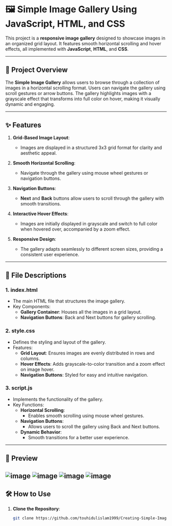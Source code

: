 # 🖼️ Simple Image Gallery Using JavaScript, HTML, and CSS

This project is a **responsive image gallery** designed to showcase images in an organized grid layout. It features smooth horizontal scrolling and hover effects, all implemented with **JavaScript**, **HTML**, and **CSS**.

---

## 📜 **Project Overview**

The **Simple Image Gallery** allows users to browse through a collection of images in a horizontal scrolling format. Users can navigate the gallery using scroll gestures or arrow buttons. The gallery highlights images with a grayscale effect that transforms into full color on hover, making it visually dynamic and engaging.

---

## ✨ **Features**

1. **Grid-Based Image Layout**:
   - Images are displayed in a structured 3x3 grid format for clarity and aesthetic appeal.

2. **Smooth Horizontal Scrolling**:
   - Navigate through the gallery using mouse wheel gestures or navigation buttons.

3. **Navigation Buttons**:
   - **Next** and **Back** buttons allow users to scroll through the gallery with smooth transitions.

4. **Interactive Hover Effects**:
   - Images are initially displayed in grayscale and switch to full color when hovered over, accompanied by a zoom effect.

5. **Responsive Design**:
   - The gallery adapts seamlessly to different screen sizes, providing a consistent user experience.

---

## 📁 **File Descriptions**

### **1. index.html**
- The main HTML file that structures the image gallery.
- Key Components:
  - **Gallery Container**: Houses all the images in a grid layout.
  - **Navigation Buttons**: Back and Next buttons for gallery scrolling.

### **2. style.css**
- Defines the styling and layout of the gallery.
- Features:
  - **Grid Layout**: Ensures images are evenly distributed in rows and columns.
  - **Hover Effects**: Adds grayscale-to-color transition and a zoom effect on image hover.
  - **Navigation Buttons**: Styled for easy and intuitive navigation.

### **3. script.js**
- Implements the functionality of the gallery.
- Key Functions:
  - **Horizontal Scrolling**:
    - Enables smooth scrolling using mouse wheel gestures.
  - **Navigation Buttons**:
    - Allows users to scroll the gallery using Back and Next buttons.
  - **Dynamic Behavior**:
    - Smooth transitions for a better user experience.

---
## 📸 Preview 

![image](https://github.com/user-attachments/assets/446c5d78-e3a0-491e-92cd-2c3df33e9e1b)
![image](https://github.com/user-attachments/assets/16773f3b-a869-4319-8927-16e30b085f98)
![image](https://github.com/user-attachments/assets/7a0aaa9f-53d2-482c-9879-744e38d3d5e9)
![image](https://github.com/user-attachments/assets/90da147e-f906-4efc-b682-4d22743d7aa7)
---

## 🛠️ **How to Use**

1. **Clone the Repository**:
   ```bash
   git clone https://github.com/touhidulislam1999/Creating-Simple-Image-Gallery-using-JavaScript-HTML-CSS.git
